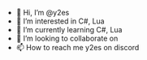 - 👋 Hi, I’m @y2es
- 👀 I’m interested in C#, Lua
- 🌱 I’m currently learning C#, Lua
- 💞️ I’m looking to collaborate on 
- 📫 How to reach me y2es on discord
  

<!---
y2es/y2es is a ✨ special ✨ repository because its `README.md` (this file) appears on your GitHub profile.
You can click the Preview link to take a look at your changes.
--->
